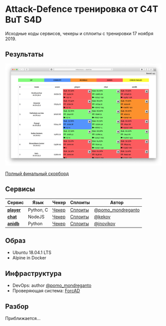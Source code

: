 # Attack-Defence тренировка от C4T BuT S4D

Исходные коды сервисов, чекеры и сплоиты с тренировки 17 ноября 2019.


## Результаты

![Топ скорборда](scoreboard/top.png)

[Полный финальный скорборд](scoreboard/full.png)


## Сервисы

| Сервис | Язык | Чекер | Сплоиты | Автор |
|--------|------|-------|---------|-------|
| **[player](services/anilist/src/player/)** | Python, C | [Чекер](checkers/anilist/player/) | [Сплоиты](sploits/anilist/player/) | [@pomo_mondreganto](https://github.com/pomo-mondreganto) |
| **[chat](services/anilist/src/chat/)** | NodeJS | [Чекер](checkers/anilist/chat/) | [Сплоиты](sploits/anilist/chat/) | [@kekov](https://github.com/xmikasax) |
| **[anidb](services/anilist/src/anidb/)** | Python | [Чекер](checkers/anilist/anidb/) | [Сплоиты](sploits/anilist/anidb/) | [@jnovikov](https://github.com/jnovikov) |


## Образ

- Ubuntu 18.04.1 LTS
- Alpine in Docker


## Инфраструктура

- DevOps: author [@pomo_mondreganto](https://github.com/pomo-mondreganto)
- Проверяющая система: [ForcAD](https://github.com/pomo-mondreganto/ForcAD)


## Разбор
Приближается...
